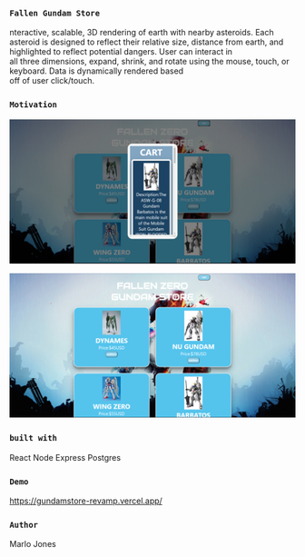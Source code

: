 ### `Fallen Gundam Store`

nteractive, scalable, 3D rendering of earth with nearby asteroids. Each asteroid is designed to reflect their relative size, distance from earth, and <br>highlighted to reflect potential dangers. User can interact in <br> all three dimensions, expand, shrink, and rotate using the mouse, touch, or keyboard. Data is dynamically rendered based <br> off of user click/touch.

### `Motivation`



<img src="public/Screenshot2.png">

![](public/Screenshot3.png)

### `built with`
React
Node
Express
Postgres


### `Demo`
https://gundamstore-revamp.vercel.app/



### `Author`
Marlo Jones

